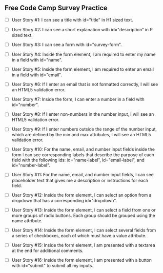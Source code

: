## Free Code Camp Survey Practice

- [ ] User Story #1: I can see a title with id="title" in H1 sized text.

- [ ] User Story #2: I can see a short explanation with id="description" in P sized text.

- [ ] User Story #3: I can see a form with id="survey-form".

- [ ] User Story #4: Inside the form element, I am required to enter my name in a field with id="name".

- [ ] User Story #5: Inside the form element, I am required to enter an email in a field with id="email".

- [ ] User Story #6: If I enter an email that is not formatted correctly, I will see an HTML5 validation error.

- [ ] User Story #7: Inside the form, I can enter a number in a field with id="number".

- [ ] User Story #8: If I enter non-numbers in the number input, I will see an HTML5 validation error.

- [ ] User Story #9: If I enter numbers outside the range of the number input, which are defined by the min and max attributes, I will see an HTML5 validation error.

- [ ] User Story #10: For the name, email, and number input fields inside the form I can see corresponding labels that describe the purpose of each field with the following ids: id="name-label", id="email-label", and id="number-label".

- [ ] User Story #11: For the name, email, and number input fields, I can see placeholder text that gives me a description or instructions for each field.

- [ ] User Story #12: Inside the form element, I can select an option from a dropdown that has a corresponding id="dropdown".

- [ ] User Story #13: Inside the form element, I can select a field from one or more groups of radio buttons. Each group should be grouped using the name attribute.

- [ ] User Story #14: Inside the form element, I can select several fields from a series of checkboxes, each of which must have a value attribute.

- [ ] User Story #15: Inside the form element, I am presented with a textarea at the end for additional comments.

- [ ] User Story #16: Inside the form element, I am presented with a button with id="submit" to submit all my inputs.
